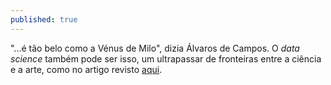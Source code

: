 ```yaml
---
published: true
---
```


"...é tão belo como a Vénus de Milo", dizia Álvaros de Campos. O *data science* também pode ser isso, um ultrapassar de fronteiras entre a ciência e a arte, como no artigo revisto [aqui](https://www.technologyreview.com/s/612194/data-mining-reveals-the-hidden-laws-of-evolution-behind-classical-music/).
